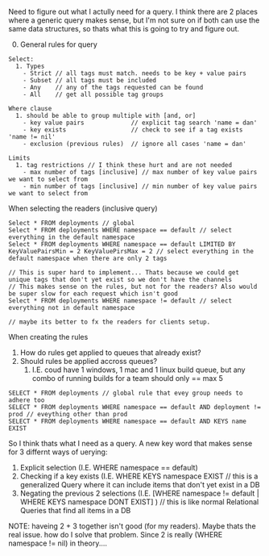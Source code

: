 Need to figure out what I actully need for a query. I think there are 2 places where a generic query
makes sense, but I'm not sure on if both can use the same data structures, so thats what this is going
to try and figure out.

0. General rules for query
```
Select:
  1. Types
    - Strict // all tags must match. needs to be key + value pairs
    - Subset // all tags must be included
    - Any    // any of the tags requested can be found
    - All    // get all possible tag groups

Where clause
  1. should be able to group multiple with [and, or]
    - key value pairs             // explicit tag search 'name = dan'
    - key exists                  // check to see if a tag exists 'name != nil'
    - exclusion (previous rules)  // ignore all cases 'name = dan'

Limits
  1. tag restrictions // I think these hurt and are not needed
    - max number of tags [inclusive] // max number of key value pairs we want to select from
    - min number of tags [inclusive] // min number of key value pairs we want to select from
```


When selecting the readers (inclusive query)
```
Select * FROM deployments // global
Select * FROM deployments WHERE namespace == default // select everything in the default namespace
Select * FROM deployments WHERE namespace == default LIMITED BY KeyValuePairsMin = 2 KeyValuePirsMax = 2 // select everything in the default namespace when there are only 2 tags

// This is super hard to implement... Thats because we could get unique tags that don't yet exist so we don't have the channels
// This makes sense on the rules, but not for the readers? Also would be super slow for each request which isn't good
Select * FROM deployments WHERE namespace != default // select everything not in default namespace

// maybe its better to fx the readers for clients setup.
```

When creating the rules
1. How do rules get applied to queues that already exist?
2. Should rules be applied accross queues?
   1. I.E. coud have 1 windows, 1 mac and 1 linux build queue, but any combo of running builds for a team should only == max 5
```
SELECT * FROM deployments // global rule that evey group needs to adhere too
SELECT * FROM deployments WHERE namespace == default AND deployment != prod // eveything other than prod
SELECT * FROM deployments WHERE namespace == default AND KEYS name EXIST
```


So I think thats what I need as a query. A new key word that makes sense for 3 differnt ways of uerying:
1. Explicit selection (I.E. WHERE namespace == default)
2. Checking if a key exists (I.E. WHERE KEYS namespace EXIST // this is a generalized Query where it can include items that don't yet exist in a DB
3. Negating the previous 2 selections (I.E. [WHERE namespace != default | WHERE KEYS namespace DONT EXIST] ) // this is like normal Relational Queries that find all items in a DB

NOTE: haveing 2 + 3 together isn't good (for my readers). Maybe thats the real issue. how do I solve that problem. Since
2 is really (WHERE namespace != nil) in theory....
